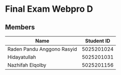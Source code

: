 # Final Exam Webpro D
## Members
Name | Student ID 
------------ | -------------
Raden Pandu Anggono Rasyid | 5025201024
Hidayatullah | 5025201031
Nazhifah Elqolby | 5025201156
